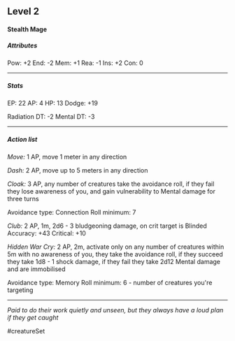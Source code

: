 ## Level 2
#### Stealth Mage

##### Attributes

Pow: +2
End: -2
Mem: +1
Rea: -1
Ins: +2
Con: 0

---
##### Stats

EP: 22
AP: 4
HP: 13
Dodge: +19

Radiation DT: -2
Mental DT: -3

---
##### Action list

*Move:* 1 AP, move 1 meter in any direction

*Dash:* 2 AP, move up to 5 meters in any direction

*Cloak:* 3 AP, any number of creatures take the avoidance roll, if they fail they lose awareness of you, and gain vulnerability to Mental damage for three turns

Avoidance type: Connection
Roll minimum: 7

*Club:* 2 AP, 1m, 2d6 - 3 bludgeoning damage, on crit target is Blinded
Accuracy: +43
Critical: +10

*Hidden War Cry:* 2 AP, 2m, activate only on any number of creatures within 5m with no awareness of you, they take the avoidance roll, if they succeed they take 1d8 - 1 shock damage, if they fail they take 2d12 Mental damage and are immobilised

Avoidance type: Memory
Roll minimum: 6 - number of creatures you're targeting

---
*Paid to do their work quietly and unseen, but they always have a loud plan if they get caught*

#creatureSet 